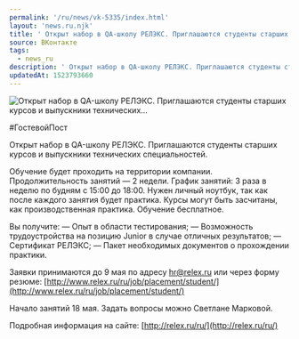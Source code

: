 ```yaml
---
permalink: '/ru/news/vk-5335/index.html'
layout: 'news.ru.njk'
title: ' Открыт набор в QA-школу РЕЛЭКС. Приглашаются студенты старших курсов и выпускники технических…'
source: ВКонтакте
tags:
  - news_ru
description: ' Открыт набор в QA-школу РЕЛЭКС. Приглашаются студенты старших курсов и выпускники технических…'
updatedAt: 1523793660
---
```

![ Открыт набор в QA-школу РЕЛЭКС. Приглашаются студенты старших курсов и выпускники технических…](https://sun9-3.userapi.com/impf/c840228/v840228526/87d49/3Lfn1dRoPyE.jpg?size=900x600&quality=96&proxy=1&sign=951e3629b3aef157b5987d7b9220b4eb&c_uniq_tag=B7MHvTf7f63-N0rur2MxZJ_nJyoHzddPdb1VDzbcFPo&type=album)

#ГостевойПост

Открыт набор в QA-школу РЕЛЭКС. Приглашаются студенты старших курсов и выпускники технических специальностей.

Обучение будет проходить на территории компании. Продолжительность занятий — 2 недели. График занятий: 3 раза в неделю по будням с 15:00 до 18:00. Нужен личный ноутбук, так как после каждого занятия будет практика. Курсы могут быть засчитаны, как производственная практика. Обучение бесплатное.

Вы получите:
— Опыт в области тестирования;
— Возможность трудоустройства на позицию Junior в случае отличных результатов;
— Сертификат РЕЛЭКС;
— Пакет необходимых документов о прохождении практики.

Заявки принимаются до 9 мая по адресу hr@relex.ru или через форму резюме: [http://www.relex.ru/ru/job/placement/student/](http://www.relex.ru/ru/job/placement/student/)

Начало занятий 18 мая. Задать вопросы можно Светлане Марковой.

Подробная информация на сайте: [http://relex.ru/ru/](http://relex.ru/ru/)

